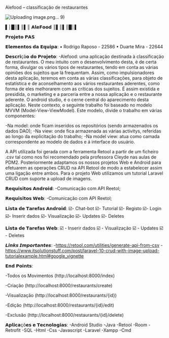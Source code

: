 Alefood – classificação de restaurantes

![Uploading image.png…]()
9)


▌│█║▌║▌║ 𝗔𝗹𝗲𝗙𝗼𝗼𝗱 ║▌║▌║█│▌

𝗣𝗿𝗼𝗷𝗲𝘁𝗼 𝗣𝗔𝗦
 
𝗘𝗹𝗲𝗺𝗲𝗻𝘁𝗼𝘀 𝗱𝗮 𝗘𝗾𝘂𝗶𝗽𝗮:
• Rodrigo Raposo - 22586
• Duarte Mira - 22644


𝗗𝗲𝘀𝗰𝗿𝗶çã𝗼 𝗱𝗼 𝗣𝗿𝗼𝗷𝗲𝘁𝗼:
	-Alefood: uma aplicação destinada à classificação de restaurantes. O meu intuito com o desenvolvimento desta, é de certa forma, divulgar os vários tipos de restaurantes, tendo em conta as várias opiniões dos sujeitos que lá frequentam. Assim, como impulsionadores desta aplicação, teremos em conta as várias classificações, para objeto de estatística e de aconselhamento aos vários restaurantes aderentes, como forma de eles melhorarem com as críticas dos sujeitos. É assim existida e presidida, o marketing e a parceria entre a nossa aplicação e o restaurante aderente. O android studio, é o cerne central do aparecimento desta aplicação. Neste contexto, o seguinte trabalho foi baseado no modelo MVVM (Model-View-ViewModel). Este modelo, divide o trabalho em várias componentes:

-Na model: onde ficam inseridos os repositórios (sendo armazenados os dados DAO); 
-Na view: onde fica armazenada as várias activitys, referidas ao longo da explicitação do trabalho;
-Na model view: atua como camada correspondente ao modelo de dados e á interface do usuário.

A API utilizada foi gerada com a ferramenta Retool a partir de um ficheiro .csv tal como nos foi recomendado pela professora Cleyde nas aulas de PDM2. Posteriormente adaptamos os nossos projetos Web e Android para efetuarem as operações CRUD na API Retool de modo a estabelecer assim uma ligação entre ambos. Para o projeto Web utilizamos um tutorial Laravel CRUD com suporte a upload de imagens.


𝗥𝗲𝗾𝘂𝗶𝘀𝗶𝘁𝗼𝘀 𝗔𝗻𝗱𝗿𝗼𝗶𝗱:
	-Comunicação com API Reetol;


𝗥𝗲𝗾𝘂𝗶𝘀𝗶𝘁𝗼𝘀 𝗪𝗲𝗯:
	-Comunicação com API Reetol;


𝗟𝗶𝘀𝘁𝗮 𝗱𝗲 𝗧𝗮𝗿𝗲𝗳𝗮𝘀 𝗔𝗻𝗱𝗿𝗼𝗶𝗱:
☑️- Chat-bot
☑️- Tutorial
☑️- Registo
☑️- Login
☑️- Inserir dados
☑️- Visualização
☑️- Updates
☑️- Deletes 


𝗟𝗶𝘀𝘁𝗮 𝗱𝗲 𝗧𝗮𝗿𝗲𝗳𝗮𝘀 𝗪𝗲𝗯:
☑️ - Inserir dados
☑️ - Visualização
☑️ - Updates
☑️ - Deletes 


𝙇𝙞𝙣𝙠𝙨 𝙄𝙢𝙥𝙤𝙧𝙩𝙖𝙣𝙩𝙚𝙨:
	-https://retool.com/utilities/generate-api-from-csv
	-https://www.itsolutionstuff.com/post/laravel-10-crud-with-image-upload-tutorialexample.html#google_vignette


𝗘𝗻𝗱 𝗣𝗼𝗶𝗻𝘁𝘀:

-Todos os Movimentos (http://localhost:8000/index)
	
-Criação (http://localhost:8000/restaurants/create)

-Visualização (http://localhost:8000/restaurants/{id})

-Edição (http://localhost:8000/restaurants/{id}/edit)

-Exclusão (http://localhost:8000/restaurants/{id}/delete)


𝗔𝗽𝗹𝗶𝗰𝗮çõ𝗲𝘀 𝗲 𝗧𝗲𝗰𝗻𝗼𝗹𝗼𝗴𝗶𝗮𝘀:
	-Android Studio
	-Java
	-Retool
	-Room
	-Retrofit
	-SQL
	-Html
	-Css
	-Javascript
	-Laravel
	-Xampp
	-Cmd

